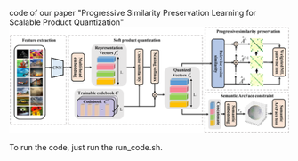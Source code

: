 code of our paper "Progressive Similarity Preservation Learning for Scalable Product Quantization"
![model](Modules/model.png)

To run the code, just run the run_code.sh.
